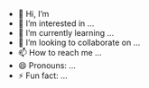- 👋 Hi, I’m
- 👀 I’m interested in ...
- 🌱 I’m currently learning ...
- 💞️ I’m looking to collaborate on ...
- 📫 How to reach me ...
- 😄 Pronouns: ...
- ⚡ Fun fact: ...

<!---
jacoubbakhouche/jacoubbakhouche is a ✨ special ✨ repository because its `README.md` (this file) appears on your GitHub profile.
You can click the Preview link to take a look at your changes.
--->
